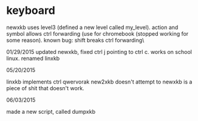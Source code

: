 # keyboard
newxkb uses level3 (defined a new level called my_level). action and symbol allows ctrl forwarding (use for chromebook (stopped working for some reason). known bug: shift breaks ctrl forwarding\

01/29/2015 updated newxkb, fixed ctrl j pointing to ctrl c. works on school linux. renamed linxkb

05/20/2015 

linxkb implements ctrl qwervorak
new2xkb doesn't attempt to
newxkb is a piece of shit that doesn't work. 

06/03/2015

made a new script, called dumpxkb
